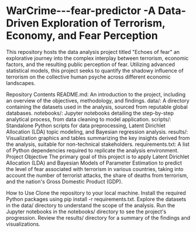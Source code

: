# WarCrime---fear-predictor -A Data-Driven Exploration of Terrorism, Economy, and Fear Perception

This repository hosts the data analysis project titled "Echoes of fear" an explorative journey into the complex interplay between terrorism, economic factors, and the resulting public perception of fear. Utilizing advanced statistical models, this project seeks to quantify the shadowy influence of terrorism on the collective human psyche across different economic landscapes.


Repository Contents
README.md: An introduction to the project, including an overview of the objectives, methodology, and findings.
data/: A directory containing the datasets used in the analysis, sourced from reputable global databases.
notebooks/: Jupyter notebooks detailing the step-by-step analytical process, from data cleaning to model application.
scripts/: Standalone Python scripts for data preprocessing, Latent Dirichlet Allocation (LDA) topic modeling, and Bayesian regression analysis.
results/: Visualization graphics and tables summarizing the key insights derived from the analysis, suitable for non-technical stakeholders.
requirements.txt: A list of Python dependencies required to replicate the analysis environment.
Project Objective
The primary goal of this project is to apply Latent Dirichlet Allocation (LDA) and Bayesian Models of Parameter Estimation to predict the level of fear associated with terrorism in various countries, taking into account the number of terrorist attacks, the share of deaths from terrorism, and the nation's Gross Domestic Product (GDP).

How to Use
Clone the repository to your local machine.
Install the required Python packages using pip install -r requirements.txt.
Explore the datasets in the data/ directory to understand the scope of the analysis.
Run the Jupyter notebooks in the notebooks/ directory to see the project's progression.
Review the results/ directory for a summary of the findings and visualizations.
